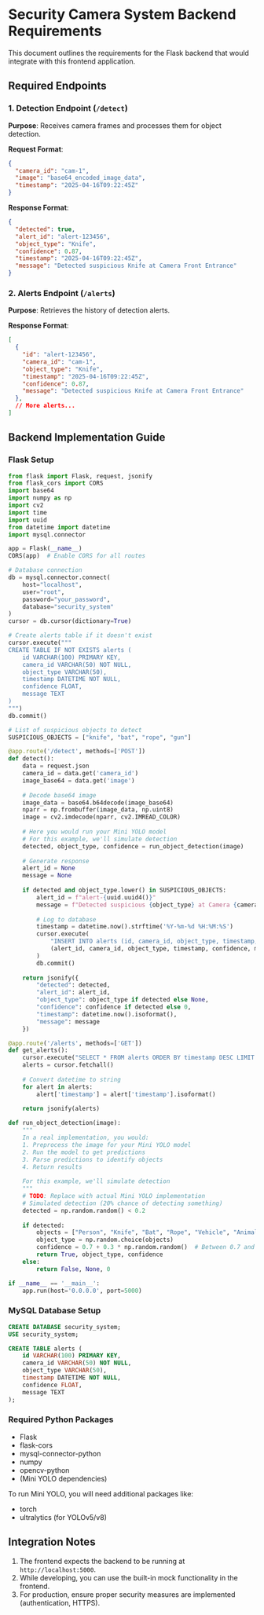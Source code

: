 
# Security Camera System Backend Requirements

This document outlines the requirements for the Flask backend that would integrate with this frontend application.

## Required Endpoints

### 1. Detection Endpoint (`/detect`)

**Purpose**: Receives camera frames and processes them for object detection.

**Request Format**:
```json
{
  "camera_id": "cam-1",
  "image": "base64_encoded_image_data",
  "timestamp": "2025-04-16T09:22:45Z"
}
```

**Response Format**:
```json
{
  "detected": true,
  "alert_id": "alert-123456",
  "object_type": "Knife",
  "confidence": 0.87,
  "timestamp": "2025-04-16T09:22:45Z",
  "message": "Detected suspicious Knife at Camera Front Entrance"
}
```

### 2. Alerts Endpoint (`/alerts`)

**Purpose**: Retrieves the history of detection alerts.

**Response Format**:
```json
[
  {
    "id": "alert-123456",
    "camera_id": "cam-1",
    "object_type": "Knife",
    "timestamp": "2025-04-16T09:22:45Z",
    "confidence": 0.87,
    "message": "Detected suspicious Knife at Camera Front Entrance"
  },
  // More alerts...
]
```

## Backend Implementation Guide

### Flask Setup

```python
from flask import Flask, request, jsonify
from flask_cors import CORS
import base64
import numpy as np
import cv2
import time
import uuid
from datetime import datetime
import mysql.connector

app = Flask(__name__)
CORS(app)  # Enable CORS for all routes

# Database connection
db = mysql.connector.connect(
    host="localhost",
    user="root",
    password="your_password",
    database="security_system"
)
cursor = db.cursor(dictionary=True)

# Create alerts table if it doesn't exist
cursor.execute("""
CREATE TABLE IF NOT EXISTS alerts (
    id VARCHAR(100) PRIMARY KEY,
    camera_id VARCHAR(50) NOT NULL,
    object_type VARCHAR(50),
    timestamp DATETIME NOT NULL,
    confidence FLOAT,
    message TEXT
)
""")
db.commit()

# List of suspicious objects to detect
SUSPICIOUS_OBJECTS = ["knife", "bat", "rope", "gun"]

@app.route('/detect', methods=['POST'])
def detect():
    data = request.json
    camera_id = data.get('camera_id')
    image_base64 = data.get('image')
    
    # Decode base64 image
    image_data = base64.b64decode(image_base64)
    nparr = np.frombuffer(image_data, np.uint8)
    image = cv2.imdecode(nparr, cv2.IMREAD_COLOR)
    
    # Here you would run your Mini YOLO model
    # For this example, we'll simulate detection
    detected, object_type, confidence = run_object_detection(image)
    
    # Generate response
    alert_id = None
    message = None
    
    if detected and object_type.lower() in SUSPICIOUS_OBJECTS:
        alert_id = f"alert-{uuid.uuid4()}"
        message = f"Detected suspicious {object_type} at Camera {camera_id}"
        
        # Log to database
        timestamp = datetime.now().strftime('%Y-%m-%d %H:%M:%S')
        cursor.execute(
            "INSERT INTO alerts (id, camera_id, object_type, timestamp, confidence, message) VALUES (%s, %s, %s, %s, %s, %s)",
            (alert_id, camera_id, object_type, timestamp, confidence, message)
        )
        db.commit()
    
    return jsonify({
        "detected": detected,
        "alert_id": alert_id,
        "object_type": object_type if detected else None,
        "confidence": confidence if detected else 0,
        "timestamp": datetime.now().isoformat(),
        "message": message
    })

@app.route('/alerts', methods=['GET'])
def get_alerts():
    cursor.execute("SELECT * FROM alerts ORDER BY timestamp DESC LIMIT 100")
    alerts = cursor.fetchall()
    
    # Convert datetime to string
    for alert in alerts:
        alert['timestamp'] = alert['timestamp'].isoformat()
    
    return jsonify(alerts)

def run_object_detection(image):
    """
    In a real implementation, you would:
    1. Preprocess the image for your Mini YOLO model
    2. Run the model to get predictions
    3. Parse predictions to identify objects
    4. Return results
    
    For this example, we'll simulate detection
    """
    # TODO: Replace with actual Mini YOLO implementation
    # Simulated detection (20% chance of detecting something)
    detected = np.random.random() < 0.2
    
    if detected:
        objects = ["Person", "Knife", "Bat", "Rope", "Vehicle", "Animal"]
        object_type = np.random.choice(objects)
        confidence = 0.7 + 0.3 * np.random.random()  # Between 0.7 and 1.0
        return True, object_type, confidence
    else:
        return False, None, 0

if __name__ == '__main__':
    app.run(host='0.0.0.0', port=5000)
```

### MySQL Database Setup

```sql
CREATE DATABASE security_system;
USE security_system;

CREATE TABLE alerts (
    id VARCHAR(100) PRIMARY KEY,
    camera_id VARCHAR(50) NOT NULL,
    object_type VARCHAR(50),
    timestamp DATETIME NOT NULL,
    confidence FLOAT,
    message TEXT
);
```

### Required Python Packages

- Flask
- flask-cors
- mysql-connector-python
- numpy
- opencv-python
- (Mini YOLO dependencies)

To run Mini YOLO, you will need additional packages like:
- torch
- ultralytics (for YOLOv5/v8)

## Integration Notes

1. The frontend expects the backend to be running at `http://localhost:5000`.
2. While developing, you can use the built-in mock functionality in the frontend.
3. For production, ensure proper security measures are implemented (authentication, HTTPS).
